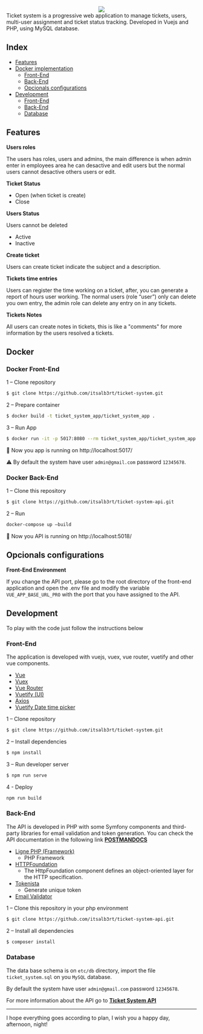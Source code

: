 <div align="center">
	<img src="https://i.imgur.com/gsURHvX.png" />
</div>
Ticket system is a progressive web application to manage tickets, users, multi-user assignment and ticket status tracking. Developed in Vuejs and PHP, using MySQL database.

## Index
- [Features](#features)
- [Docker implementation](#docker)
    - [Front-End](#docker-front-end)
    - [Back-End](#docker-back-end)
    - [Opcionals configurations](#optional-configuration)
- [Development](#development)
    - [Front-End](#front-end)
    - [Back-End](#back-end)
    - [Database](#database)

## Features

**Users roles**

The users has roles, users and admins, the main difference is when admin enter in employees area he can desactive and edit users but the normal users cannot desactive others users or edit.

**Ticket Status**

- Open (when ticket is create)
- Close

**Users Status**

Users cannot be deleted
- Active
- Inactive

**Create ticket**

Users can create ticket indicate the subject and a description.

**Tickets time entries**

Users can register the time working on a ticket, after, you can generate a report of hours user working. The normal users (role “user”) only can delete you own entry, the admin role can delete any entry on in any tickets.

**Tickets Notes**

All users can create notes in tickets, this is like a "comments" for more information by the users resolved a tickets.


## Docker


### Docker Front-End

1 – Clone repository
```bash
$ git clone https://github.com/itsalb3rt/ticket-system.git
 ```

2 – Prepare container 
```bash
$ docker build -t ticket_system_app/ticket_system_app .
```
3 – Run App
```bash
$ docker run -it -p 5017:8080 --rm ticket_system_app/ticket_system_app
```
:tada: Now you app is running on http://localhost:5017/

:warning: By default the system have user `admin@gmail.com` password `12345678`.

### Docker Back-End

1 – Clone this repository
```bash
$ git clone https://github.com/itsalb3rt/ticket-system-api.git
```
2 – Run
```bash
docker-compose up –build
```
:tada: Now you API is running on http://localhost:5018/

## Opcionals configurations

**Front-End Environment**

If you change the API port, please go to the root directory of the front-end application and open the .env file and modify the variable `VUE_APP_BASE_URL_PRO`  with the port that you have assigned to the API.


## Development

To play with the code just follow the instructions below

### Front-End

The application is developed with vuejs, vuex, vue router, vuetify and other vue components.

- [Vue](https://vuejs.org/v2/guide/)
- [Vuex](https://vuex.vuejs.org/guide/)
- [Vue Router](https://router.vuejs.org/guide/)
- [Vuetify (UI)](https://vuetifyjs.com/en/getting-started/quick-start)
- [Axios](https://github.com/axios/axios)
- [Vuetify Date time picker](https://github.com/darrenfang/vuetify-datetime-picker)


1 – Clone repository
```bash
$ git clone https://github.com/itsalb3rt/ticket-system.git
 ```

2 – Install dependencies
```bash
$ npm install
```
3 – Run developer server
```bash 
$ npm run serve
```
4 - Deploy
```bash
npm run build
```

### Back-End

The API is developed in PHP with some Symfony components and third-party libraries for email validation and token generation. You can check the API documentation in the following link [**POSTMANDOCS**](https://documenter.getpostman.com/view/5796243/SWDzeLgP?version=latest)

- [Ligne PHP (Framework)](https://ligne-framework.gitbook.io/ligne-framework-php/)
    - PHP Framework
- [HTTPFoundation](https://symfony.com/doc/current/components/http_foundation.html)
    - The HttpFoundation component defines an object-oriented layer for the HTTP specification.
- [Tokenista](https://packagist.org/packages/ingenerator/tokenista)
    - Generate unique token
- [Email Validator](https://packagist.org/packages/egulias/email-validator)


1 – Clone this repository in your php environment
```bash
$ git clone https://github.com/itsalb3rt/ticket-system-api.git

```
2 – Install all dependencies
```bash
$ composer install
```

### Database

The data base schema is on `etc/db` directory, import the file `ticket_system.sql` on you `MySQL` database.

By default the system have user `admin@gmail.com` password `12345678`.

For more information about the API go to [**Ticket System API**](https://github.com/itsalb3rt/ticket-system-api)

---

I hope everything goes according to plan, I wish you a happy day, afternoon, night!
